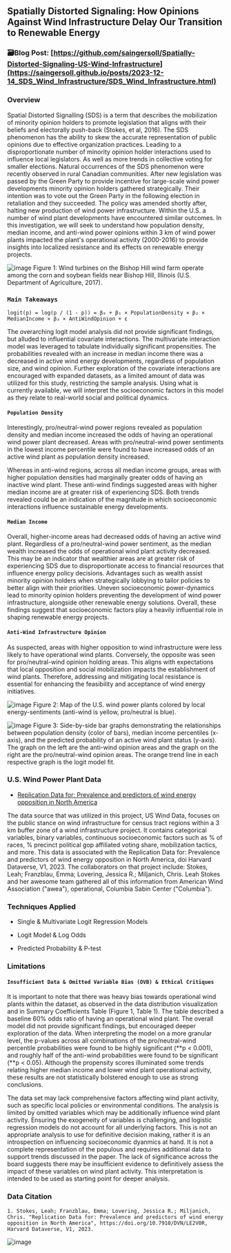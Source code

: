 ## Spatially Distorted Signaling: How Opinions Against Wind Infrastructure Delay Our Transition to Renewable Energy

### 🗃️Blog Post: [https://github.com/saingersoll/Spatially-Distorted-Signaling-US-Wind-Infrastructure](https://saingersoll.github.io/posts/2023-12-14_SDS_Wind_Infrastructure/SDS_Wind_Infrastructure.html)

### Overview

Spatial Distorted Signalling (SDS) is a term that describes the mobilization of minority opinion holders to promote legislation that aligns with their beliefs and electorally push-back (Stokes, et al, 2016). The SDS phenomenon has the ability to skew the accurate representation of public opinions due to effective organization practices. Leading to a disproportionate number of minority opinion holder interactions used to influence local legislators. As well as more trends in collective voting for smaller elections. Natural occurrences of the SDS phenomenon were recently observed in rural Canadian communities. After new legislation was passed by the Green Party to provide incentive for large-scale wind power developments minority opinion holders gathered strategically. Their intention was to vote out the Green Party in the following election in retaliation and they succeeded. The policy was amended shortly after, halting new production of wind power infrastructure. Within the U.S. a number of wind plant developments have encountered similar outcomes. In this investigation, we will seek to understand how population density, median income, and anti-wind power opinions within 3 km of wind power plants impacted the plant's operational activity (2000-2016) to provide insights into localized resistance and its effects on renewable energy projects.

![image](https://github.com/user-attachments/assets/2a6f6d06-4074-48c8-bd7b-7f83160059d7)
Figure 1: Wind turbines on the Bishop Hill wind farm operate among the corn and soybean fields near Bishop Hill, Illinois (U.S. Department of Agriculture, 2017).

### `Main Takeaways`

`logit(p) = log(p / (1 - p)) = β₀ + β₁ × PopulationDensity × β₂ × MedianIncome × β₃ × AntiWindOpinion + ε`

The overarching logit model analysis did not provide significant findings, but alluded to influential covariate interactions. The multivariate interaction model was leveraged to tabulate individually significant propensities. The probabilities revealed with an increase in median income there was a decreased in active wind energy developments, regardless of population size, and wind opinion. Further exploration of the covariate interactions are encouraged with expanded datasets, as a limited amount of data was utilized for this study, restricting the sample analysis. Using what is currently available, we will interpret the socioeconomic factors in this model as they relate to real-world social and political dynamics.

#### `Population Density`
Interestingly, pro/neutral-wind power regions revealed as population density and median income increased the odds of having an operational wind power plant decreased. Areas with pro/neutral-wind power sentiments in the lowest income percentile were found to have increased odds of an active wind plant as population density increased. 

Whereas in anti-wind regions, across all median income groups, areas with higher population densities had marginally greater odds of having an inactive wind plant. These anti-wind findings suggested areas with higher median income are at greater risk of experiencing SDS. Both trends revealed could be an indication of the magnitude in which socioeconomic interactions influence sustainable energy developments.

#### `Median Income`
Overall, higher-income areas had decreased odds of having an active wind plant. Regardless of a pro/neutral-wind power sentiment, as the median wealth increased the odds of operational wind plant activity decreased. This may be an indicator that wealthier areas are at greater risk of experiencing SDS due to disproportionate access to financial resources that influence energy policy decisions. Advantages such as wealth assist minority opinion holders when strategically lobbying to tailor policies to better align with their priorities. Uneven socioeconomic power-dynamics lead to minority opinion holders preventing the development of wind power infrastructure, alongside other renewable energy solutions. Overall, these findings suggest that socioeconomic factors play a heavily influential role in shaping renewable energy projects.

#### `Anti-Wind Infrastructure Opinion`
As suspected, areas with higher opposition to wind infrastructure were less likely to have operational wind plants. Conversely, the opposite was seen for pro/neutral-wind opinion holding areas. This aligns with expectations that local opposition and social mobilization impacts the establishment of wind plants. Therefore, addressing and mitigating local resistance is essential for enhancing the feasibility and acceptance of wind energy initiatives.

![image](https://github.com/user-attachments/assets/1625ee14-be9e-4626-a162-ee899add1b18)
Figure 2: Map of the U.S. wind power plants colored by local energy-sentiments (anti-wind is yellow, pro/neutral is blue).

![image](https://github.com/user-attachments/assets/b66ec475-f468-446a-b1fd-feea3f2cf16a)
Figure 3: Side-by-side bar graphs demonstrating the relationships between population density (color of bars), median income percentiles (x-axis), and the predicted probability of an active wind plant status (y-axis). The graph on the left are the anti-wind opinion areas and the graph on the right are the pro/neutral-wind opinion areas. The orange trend line in each respective graph is the logit model fit.

### U.S. Wind Power Plant Data

- [Replication Data for: Prevalence and predictors of wind energy opposition in North America](https://dataverse.harvard.edu/file.xhtml?fileId=7339850&version=1.0)

The data source that was utilized in this project, US Wind Data, focuses on the public stance on wind infrastructure for census tract regions within a 3 km buffer zone of a wind infrastructure project. It contains categorical variables, binary variables, continuous socioeconomic factors such as % of races, % precinct political gop affiliated voting share, mobilization tactics, and more. This data is associated with the Replication Data for: Prevalence and predictors of wind energy opposition in North America, doi Harvard Dataverse, V1, 2023. The collaborators on that project include: Stokes, Leah; Franzblau, Emma; Lovering, Jessica R.; Miljanich, Chris. Leah Stokes and her awesome team gathered all of this information from American Wind Association ("awea"), operational, Columbia Sabin Center ("Columbia").

### Techniques Applied
- Single & Multivariate Logit Regression Models

- Logit Model & Log Odds

- Predicted Probability & P-test

### Limitations
#### `Insufficient Data & Omitted Variable Bias (OVB) & Ethical Critiques`
It is important to note that there was heavy bias towards operational wind plants within the dataset, as observed in the data distribution visualization and in Summary Coefficients Table (Figure 1, Table 1). The table described a baseline 60% odds ratio of having an operational wind plant. The overall model did not provide significant findings, but encouraged deeper exploration of the data. When interpreting the model on a more granular level, the p-values across all combinations of the pro/neutral-wind percentile probabilities were found to be highly significant (**p < 0.001), and roughly half of the anti-wind probabilities were found to be significant (**p < 0.05). Although the propensity scores illuminated some trends relating higher median income and lower wind plant operational activity, these results are not statistically bolstered enough to use as strong conclusions. 

The data set may lack comprehensive factors affecting wind plant activity, such as specific local policies or environmental conditions. The analysis is limited by omitted variables which may be additionally influence wind plant activity. Ensuring the exogeneity of variables is challenging, and logistic regression models do not account for all underlying factors. This is not an appropriate analysis to use for definitive decision making, rather it is an introspection on influencing socioeconomic dyanmics at hand. It is not a complete representation of the populous and requires additional data to support trends discussed in the paper. The lack of significance across the board suggests there may be insufficient evidence to definitively assess the impact of these variables on wind plant activity. This interpretation is intended to be used as starting point for deeper analysis. 


### Data Citation
```
1. Stokes, Leah; Franzblau, Emma; Lovering, Jessica R.; Miljanich, Chris. "Replication Data for: Prevalence and predictors of wind energy opposition in North America", https://doi.org/10.7910/DVN/LE2V0R, Harvard Dataverse, V1, 2023.
```
![image](https://github.com/user-attachments/assets/306e9255-2892-4fee-bf61-20c176bc1cfd)

